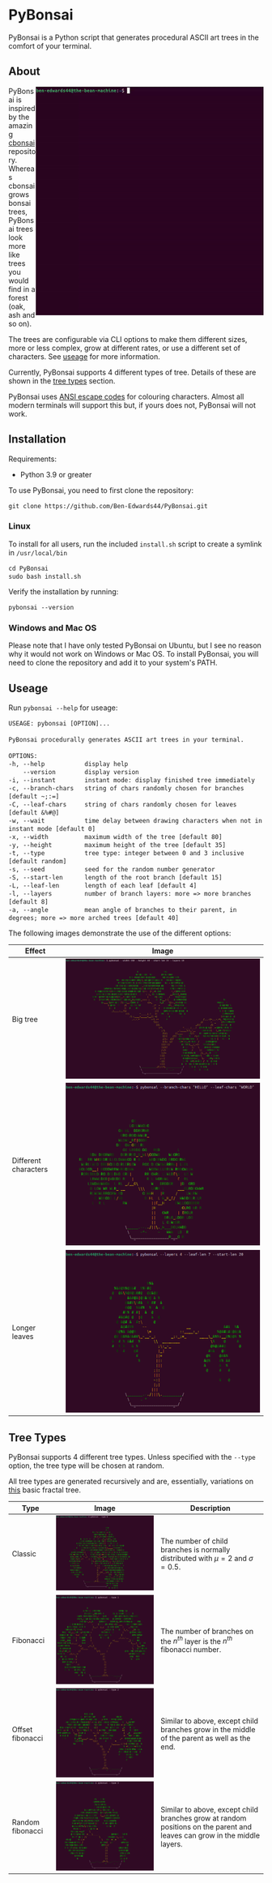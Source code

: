 # PyBonsai

PyBonsai is a Python script that generates procedural ASCII art trees in the comfort of your terminal.

## About

<img src="/Images/demo.gif" align="right" width="450px">

PyBonsai is inspired by the amazing [cbonsai](https://gitlab.com/jallbrit/cbonsai) repository.
Whereas cbonsai grows bonsai trees, PyBonsai trees look more like trees you would find in a forest (oak, ash and so on).

The trees are configurable via CLI options to make them different sizes, more or less complex, grow at different rates, or use a different set of characters. See [useage](#useage) for more information.

Currently, PyBonsai supports 4 different types of tree. Details of these are shown in the [tree types](#tree-types) section.

PyBonsai uses [ANSI escape codes](https://en.wikipedia.org/wiki/ANSI_escape_code) for colouring characters. Almost all modern terminals will support this but, if yours does not, PyBonsai will not work.

## Installation

Requirements:
- Python 3.9 or greater

To use PyBonsai, you need to first clone the repository:

    git clone https://github.com/Ben-Edwards44/PyBonsai.git

### Linux

To install for all users, run the included `install.sh` script to create a symlink in `/usr/local/bin`

    cd PyBonsai
    sudo bash install.sh

Verify the installation by running:

    pybonsai --version

### Windows and Mac OS

Please note that I have only tested PyBonsai on Ubuntu, but I see no reason why it would not work on Windows or Mac OS.
To install PyBonsai, you will need to clone the repository and add it to your system's PATH.

## Useage

Run `pybonsai --help` for useage:

    USEAGE: pybonsai [OPTION]...

    PyBonsai procedurally generates ASCII art trees in your terminal.

    OPTIONS:
    -h, --help           display help
        --version        display version
    -i, --instant        instant mode: display finished tree immediately
    -c, --branch-chars   string of chars randomly chosen for branches [default ~;:=]
    -C, --leaf-chars     string of chars randomly chosen for leaves [default &%#@]
    -w, --wait           time delay between drawing characters when not in instant mode [default 0]
    -x, --width          maximum width of the tree [default 80]
    -y, --height         maximum height of the tree [default 35]
    -t, --type           tree type: integer between 0 and 3 inclusive [default random]
    -s, --seed           seed for the random number generator
    -S, --start-len      length of the root branch [default 15]
    -L, --leaf-len       length of each leaf [default 4]
    -l, --layers         number of branch layers: more => more branches [default 8]
    -a, --angle          mean angle of branches to their parent, in degrees; more => more arched trees [default 40]

The following images demonstrate the use of the different options:

| Effect               | Image                                      |
|----------------------|--------------------------------------------|
| Big tree             | ![big tree](/Images/options/big.png)               |
| Different characters | ![different characters](/Images/options/chars.png) |
| Longer leaves        | ![longer leaves](/Images/options/leafy.png)        |

## Tree Types

PyBonsai supports 4 different tree types. Unless specified with the `--type` option, the tree type will be chosen at random.

All tree types are generated recursively and are, essentially, variations on [this](https://www.youtube.com/watch?v=0jjeOYMjmDU) basic fractal tree.

| Type             | Image        | Description                                                                                  |
|------------------|--------------|----------------------------------------------------------------------------------------------|
| Classic          | ![classic](/Images/types/classic.png) | The number of child branches is normally distributed with $\mu = 2$ and $\sigma = 0.5$. |
| Fibonacci        | ![fib](/Images/types/fib.png) | The number of branches on the $n^{th}$ layer is the $n^{th}$ fibonacci number. |
| Offset fibonacci | ![offset fib](/Images/types/offset_fib.png) | Similar to above, except child branches grow in the middle of the parent as well as the end. |
| Random fibonacci | ![random fib](/Images/types/rand_fib.png) | Similar to above, except child branches grow at random positions on the parent and leaves can grow in the middle layers. |
